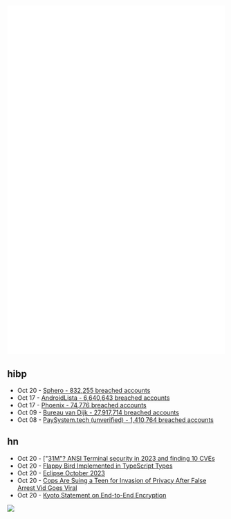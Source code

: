 ![Metrics](https://raw.githubusercontent.com/phixion/phixion/master/metrics.svg)

## hibp

<!--
for https://github.com/phixion/phixion/blob/main/.github/workflows/feeds.yml
-->
<!--START_SECTION:haveibeenpwnd-->
- Oct 20 - [Sphero - 832,255 breached accounts](https://haveibeenpwned.com/PwnedWebsites#Sphero)
- Oct 17 - [AndroidLista - 6,640,643 breached accounts](https://haveibeenpwned.com/PwnedWebsites#AndroidLista)
- Oct 17 - [Phoenix - 74,776 breached accounts](https://haveibeenpwned.com/PwnedWebsites#Phoenix)
- Oct 09 - [Bureau van Dijk - 27,917,714 breached accounts](https://haveibeenpwned.com/PwnedWebsites#BVD)
- Oct 08 - [PaySystem.tech (unverified) - 1,410,764 breached accounts](https://haveibeenpwned.com/PwnedWebsites#PaySystemTech)
<!--END_SECTION:haveibeenpwnd-->

## hn

<!--
for https://github.com/phixion/phixion/blob/main/.github/workflows/feeds.yml
-->
<!--START_SECTION:hn-->
- Oct 20 - ["<ESC>[31M"? ANSI Terminal security in 2023 and finding 10 CVEs](https://dgl.cx/2023/09/ansi-terminal-security)
- Oct 20 - [Flappy Bird Implemented in TypeScript Types](https://zackoverflow.dev/writing/flappy-bird-in-type-level-typescript/)
- Oct 20 - [Eclipse October 2023](https://www.gridstatus.io/dashboards/eclipse-oct-2023)
- Oct 20 - [Cops Are Suing a Teen for Invasion of Privacy After False Arrest Vid Goes Viral](https://www.vice.com/en/article/jg5a88/cops-sue-teen-invasion-of-privacy-false-arrest)
- Oct 20 - [Kyoto Statement on End-to-End Encryption](https://www.globalencryption.org/2023/10/kyoto-statement-on-end-to-end-encryption/)
<!--END_SECTION:hn-->

<!--
for https://yhype.me
-->
![](https://hit.yhype.me/github/profile?user_id=13013670)
